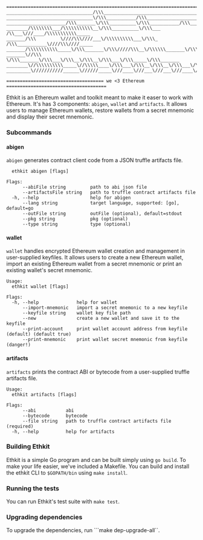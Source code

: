 ```
=========================================================================================
________________________________/\\\_____________________________________________________ 
________________________________\/\\\___________/\\\_____________________________________ 
______________________/\\\_______\/\\\__________\/\\\___________/\\\______/\\\___________ 
________/\\\\\\\\___/\\\\\\\\\\\__\/\\\__________\/\\\___ /\\___\///____/\\\\\\\\\\\_____ 
_______/\\\         \////\\\////___\/\\\\\\\\\\___\/\\\_ /\\\___________\////\\\////_____ 
_______/\\\\\\\\\\\_____\/\\\_______\/\\\/////\\\__\/\\\\\\_______\/\\\_____\/\\\________ 
_______\//\\\            \/\\\_______\/\\\___\/\\\__\/\\\__\/\\\___\/\\\_____\/\\\_______
________\//\\\\\\\\\\_____\//\\\\\____\/\\\___\/\\\__\/\\\__\/\\\___\/\\\_____\//\\\\\___ 
_________\///////////______\//////_____\///____\///___\///___\///____\///______\/////____

==================================== we <3 Ethereum =====================================
```

Ethkit is an Ethereum wallet and toolkit meant to make it easer to work with Ethereum.
It's has 3 components: ```abigen```, ```wallet``` and ```artifacts```.
It allows users to manage Ethereum wallets, restore wallets from a secret mnemonic and display their secret mnemonic.

### Subcommands

#### abigen
```abigen``` generates contract client code from a JSON truffle artifacts file.

```Usage:
  ethkit abigen [flags]

Flags:
      --abiFile string         path to abi json file
      --artifactsFile string   path to truffle contract artifacts file
  -h, --help                   help for abigen
      --lang string            target language, supported: [go], default=go
      --outFile string         outFile (optional), default=stdout
      --pkg string             pkg (optional)
      --type string            type (optional)
```

#### wallet
```wallet``` handles encrypted Ethereum wallet creation and management in user-supplied keyfiles.
It allows users to create a new Ethereum wallet, import an existing Ethereum wallet from a secret mnemonic or print an existing wallet's secret mnemonic.

```
Usage:
  ethkit wallet [flags]

Flags:
  -h, --help              help for wallet
      --import-mnemonic   import a secret mnemonic to a new keyfile
      --keyfile string    wallet key file path
      --new               create a new wallet and save it to the keyfile
      --print-account     print wallet account address from keyfile (default) (default true)
      --print-mnemonic    print wallet secret mnemonic from keyfile (danger!)
```

#### artifacts
```artifacts``` prints the contract ABI or bytecode from a user-supplied truffle artifacts file.

```
Usage:
  ethkit artifacts [flags]

Flags:
      --abi           abi
      --bytecode      bytecode
      --file string   path to truffle contract artifacts file (required)
  -h, --help          help for artifacts
```

### Building Ethkit
Ethkit is a simple Go program and can be built simply using ```go build```.
To make your life easier, we've included a Makefile.
You can build and install the ethkit CLI to ```$GOPATH/bin``` using ```make install```.

### Running the tests
You can run Ethkit's test suite with ```make test```.

### Upgrading dependencies
To upgrade the dependencies, run ```make dep-upgrade-all``.